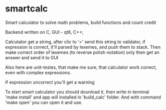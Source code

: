 # smartcalc
Smart calculator to solve math problems, build functions and count credit

Backend written on C, GUI - qt6, C++;

Calcutator get a string, after clic to '=' send this string to validator, if expression is correct, it'll parsed by lexemes, and push them to stack.
Then make correct order of lexemes (to reverse polish notation) only then get an answer and send it to GUI

Also here are unit-testes, that make me sure, that calculator work correct, even with complex expressions.

If expression  uncorrect you'll get a warning


To start smart calculator you should dounload it, then write in terminal 'make install' and app will installed in 'build_calc' folder.
And with command 'make open' you can open it and use.
